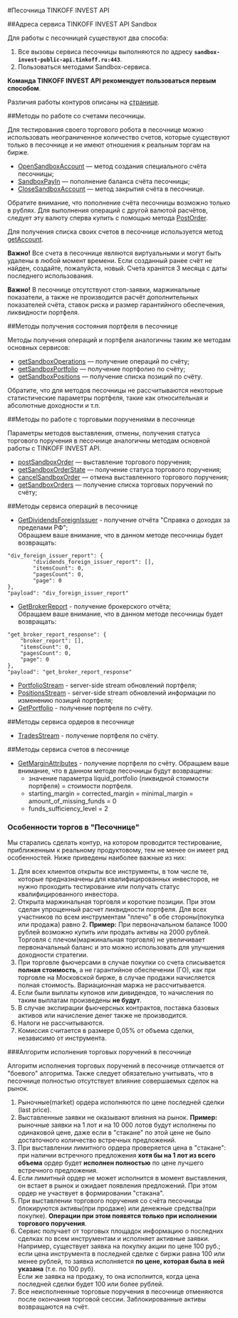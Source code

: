 #Песочница TINKOFF INVEST API

##Адреса сервиса TINKOFF INVEST API Sandbox

Для работы с песочницей существуют два способа:

1. Все вызовы сервиса песочницы выполняются по адресу **`sandbox-invest-public-api.tinkoff.ru:443`**.
2. Пользоваться методами Sandbox-сервиса.

**Команда TINKOFF INVEST API рекомендует пользоваться первым способом**.

Различия работы контуров описаны на [странице](/investAPI/url_difference/).

##Методы по работе со счетами песочницы. 

Для тестирования своего торгового робота в песочнице можно использовать неограниченное
количество счетов, которые существуют только в песочнице и не имеют отношения к реальным
торгам на бирже. 

* [OpenSandboxAccount](/investAPI/sandbox#opensandboxaccount) — метод создания специального счёта песочницы;
* [SandboxPayIn](/investAPI/sandbox#sandboxpayin) — пополнение баланса счёта песочницы;
* [CloseSandboxAccount](/investAPI/sandbox#closesandboxaccount) — метод закрытия счёта в песочнице.


Обратите внимание, что пополнение счёта песочницы возможно только в рублях. Для выполнения операций с другой валютой расчётов, следует эту валюту сперва купить c помощью метода [PostOrder](/investAPI/orders#postorder).

Для получения списка своих счетов в песочнице используется метод [getAccount](/investAPI/sandbox#getaccounts).

**Важно!** Все счета в песочнице являются виртуальными и могут быть удалены в любой
момент времени. Если созданный ранее счёт не найден, создайте, пожалуйста, новый. 
Счета хранятся 3 месяца с даты последнего использования.

**Важно!** В песочнице отсутствуют стоп-заявки, маржинальные показатели, а также не производится расчёт дополнительных показателей счёта,
ставок риска и размер гарантийного обеспечения, ликвидности портфеля.

##Методы получения состояния портфеля в песочнице

Методы получения операций и портфеля аналогичны таким же методам основных сервисов:

* [getSandboxOperations](/investAPI/sandbox#getsandboxoperations) — получение операций по счёту;
* [getSandboxPortfolio](/investAPI/sandbox#getsandboxportfolio) — получение портфолио по счёту;
* [getSandboxPositions](/investAPI/sandbox#getsandboxpositions) — получение списка позиций по счёту. 

Обратите, что для методов песочницы не рассчитываются некоторые статистические параметры
портфеля, такие как относительная и абсолютные доходности и т.п.

##Методы по работе с торговыми поручениями в песочнице

Параметры методов выставления, отмены, получения статуса торгового поручения в 
песочнице аналогичны методам основной работы с TINKOFF INVEST API. 

* [postSandboxOrder](/investAPI/sandbox#postsandboxorder) — выставление торгового поручения;
* [getSandboxOrderState](/investAPI/sandbox#getsandboxorderstate) — получение статуса торгового поручения;
* [cancelSandboxOrder](/investAPI/sandbox#cancelsandboxorder) — отмена выставленного торгового поручения;
* [getSandboxOrders](/investAPI/sandbox#getsandboxorders) — получение списка торговых поручений по счёту;


##Методы сервиса операций в песочнице
* [GetDividendsForeignIssuer](/investAPI/sandbox#getdividendsforeignissuer) - получение отчёта "Справка о доходах за пределами РФ";  
Обращаем ваше внимание, что в данном методе песочницы будет возвращать:
```
"div_foreign_issuer_report": {     
        "dividends_foreign_issuer_report": [],
        "itemsCount": 0,     
        "pagesCount": 0,     
        "page": 0   
},
"payload": "div_foreign_issuer_report"
```
* [GetBrokerReport](/investAPI/sandbox#getbrokerreport) - получение брокерского отчёта;  
Обращаем ваше внимание, что в данном методе песочницы будет возвращать:
```
"get_broker_report_response": {
    "broker_report": [],
    "itemsCount": 0,     
    "pagesCount": 0,     
    "page": 0
},
"payload": "get_broker_report_response"
```
* [PortfolioStream](/investAPI/sandbox#portfoliostream) - server-side stream обновлений портфеля;
* [PositionsStream](/investAPI/sandbox#positionsstream) - server-side stream обновлений информации по изменению позиций портфеля;
* [GetPortfolio](/investAPI/sandbox#getportfolio) - получение портфеля по счёту.

##Методы сервиса ордеров в песочнице
* [TradesStream](/investAPI/sandbox#tradesstream) - получение портфеля по счёту.

##Методы сервиса cчетов в песочнице
* [GetMarginAttributes](/investAPI/sandbox#getmarginattributes) - получение портфеля по счёту. Обращаем ваше внимание, что в данном методе песочницы будут возвращены: 
  * значение параметра liquid_portfolio (ликвидной стоимости портфеля) = стоимости портфеля. 
  * starting_margin  = corrected_margin = minimal_margin = amount_of_missing_funds = 0
  * funds_sufficiency_level = 2

<a name="orderexecute"></a>


### Особенности торгов в "Песочнице"

Мы старались сделать контур, на котором проводится тестирование, приближенным к реальному продуктовому,
тем не менее он имеет ряд особенностей. Ниже приведены наиболее важные из них:

1. Для всех клиентов открыты все инструменты, в том числе те, которые предназначены для квалифицированных инвесторов, не нужно проходить тестирование или получать статус квалифицированного инвестора.
2. Открыта маржинальная торговля и короткие позиции. При этом сделан упрощенный расчет ликвидности портфеля. Для всех участников по всем инструментам "плечо" в обе стороны(покупка или продажа) равно 2.
**Пример:** При первоначальном балансе 1000 рублей возможно купить или продать активы на 2000 рублей.
Торговля с плечом(маржинальная торговля) не увеличивает первоначальный баланс и это можно использовать для улучшения доходности стратегии.
3. При торговле фьючерсами в случае покупки со счета списывается **полная стоимость**, а не гарантийное обеспечении (ГО), 
как при торговле на Московской бирже, в случае продажи начисляется полная стоимость. Вариационная маржа не рассчитывается.
4. Если были выплаты купонов или дивидендов, то начисления по таким выплатам произведены **не будут**.
5. В случае экспирации фьючерсных контрактов, поставка базовых активов или начисление денег также не производится.
6. Налоги не рассчитываются.
7. Комиссия считается в размере 0,05% от объема сделки, независимо от инструмента.


###Алгоритм исполнения торговых поручений в песочнице


Алгоритм исполнения торговых поручений в песочнице отличается от "боевого" алгоритма. 
Также следует обязательно учитывать, что в песочнице полностью отсутствует влияние
совершаемых сделок на рынок.

1. Рыночные(market) ордера иcполняются по цене последней сделки (last price).
2. Выставленные заявки не оказывают влияния на рынок. **Пример:** рыночные заявки на 1 лот и на 10 000 лотов будут исполнены по одинаковой цене,
даже если в "стакане" по этой цене не было достаточного количество встречных предложений. 
3. При выставлении лимитного ордера проверяется цена в "стакане": при наличии встречного предложения **хотя бы на 1 лот из всего объема** ордер будет **исполнен полностью** по цене лучшего встречного предложения.
4. Если лимитный ордер не может исполнится в момент выставления, он встает в рынок и ожидает появления предложений. При этом ордер не участвует в формировании "стакана".
5. При выставлении торгового поручения со счёта песочницы блокируются активы(при продаже) или денежные средства(при покупке). 
**Операции при этом появятся только при исполнении торгового поручения**.
6. Сервис получает от торговых площадок информацию о последних сделках по всем инструментам и исполняет активные заявки. 
</br>Например, существует заявка на покупку акции по цене 100 руб.; если цена инструмента в последней сделке с биржи равна 100 или менее
рублей, то заявка исполняется **по цене, которая была в ней указана** (т.е. по 100 руб).
</br>Если же заявка на продажу, то она исполнится, когда цена последней сделки будет 100 или более
рублей.
7. Все неисполненные торговые поручения в песочнице отменяются после окончания торговой сессии. 
Заблокированные активы возвращаются на счёт.
